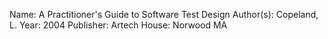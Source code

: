 
Name:  A Practitioner's Guide to Software Test Design
Author(s):  Copeland, L.
Year:  2004
Publisher:  Artech House: Norwood MA
